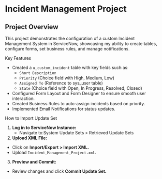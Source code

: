 # Incident Management Project

## Project Overview
This project demonstrates the configuration of a custom Incident Management System in ServiceNow, showcasing my ability to create tables, configure forms, set business rules, and manage notifications.

Key Features
- Created a `u_custom_incident` table with key fields such as:
  - `Short Description`
  - `Priority` (Choice field with High, Medium, Low)
  - `Assigned To` (Reference to sys_user table)
  - `State` (Choice field with Open, In Progress, Resolved, Closed)
- Configured Form Layout and Form Designer to ensure smooth user interaction.
- Created Business Rules to auto-assign incidents based on priority.
- Implemented Email Notifications for status updates.

How to Import Update Set
1. **Log in to ServiceNow Instance:**
   - Navigate to:System Update Sets > Retrieved Update Sets
2. **Upload XML File:**
- Click on **Import/Export > Import XML.**
- Upload `Incident_Management_Project.xml`.
3. **Preview and Commit:**
- Review changes and click **Commit Update Set.**
